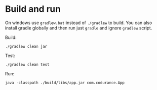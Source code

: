# Build and run

On windows use `gradlew.bat` instead of `./gradlew` to build.
You can also install gradle globally and then run just `gradle` and ignore `gradlew` script.

Build:

    ./gradlew clean jar

Test:

    ./gradlew clean test

Run:

    java -classpath ./build/libs/app.jar com.codurance.App

